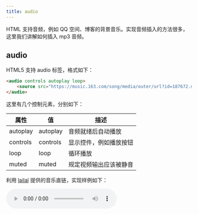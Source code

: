 ```yaml
---
title: audio
---
```


HTML 支持音频，例如 QQ 空间、博客的背景音乐。实现音频插入的方法很多，这里我们讲解如何插入 mp3 音频。

## audio

HTML5 支持 audio 标签，格式如下：

```html
<audio controls autoplay loop> 
    <source src="https://music.163.com/song/media/outer/url?id=187672.mp3"> 
</audio>
```

这里有几个控制元素，分别如下：

| 属性     | 值       | 描述                   |
| -------- | -------- | ---------------------- |
| autoplay | autoplay | 音频就绪后自动播放     |
| controls | controls | 显示控件，例如播放按钮 |
| loop     | loop     | 循环播放               |
| muted    | muted    | 规定视频输出应该被静音 |

利用 [lailal](https://api.lailal.cc/music.html) 提供的音乐直链，实现样例如下：

<audio controls autoplay loop> 
    <source src="https://api.lailal.cc/music-api/qq.php?mid=003QcJIL0oDUlC"> 
</audio>